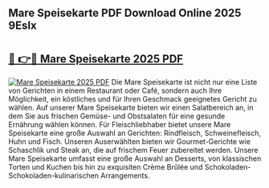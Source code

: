 ## Mare Speisekarte PDF Download Online 2025 9EsIx

# <h2><a href="http://gc8w14h.nevu.top/?p=Mare+Speisekarte">🔗 👉🔴 Mare Speisekarte 2025 PDF</a></h2>

[![Mare Speisekarte 2025 PDF](https://i.imgur.com/dBaPXMq.png)](http://gc8w14h.nevu.top/?p=Mare+Speisekarte)
Die Mare Speisekarte ist nicht nur eine Liste von Gerichten in einem Restaurant oder Café, sondern auch Ihre Möglichkeit, ein köstliches und für Ihren Geschmack geeignetes Gericht zu wählen. Auf unserer Mare Speisekarte bieten wir einen Salatbereich an, in dem Sie aus frischen Gemüse- und Obstsalaten für eine gesunde Ernährung wählen können. Für Fleischliebhaber bietet unsere Mare Speisekarte eine große Auswahl an Gerichten: Rindfleisch, Schweinefleisch, Huhn und Fisch. Unseren Auserwählten bieten wir Gourmet-Gerichte wie Schaschlik und Steak an, die auf frischem Feuer zubereitet werden. Unsere Mare Speisekarte umfasst eine große Auswahl an Desserts, von klassischen Torten und Kuchen bis hin zu exquisiten Crème Brûlée und Schokoladen-Schokoladen-kulinarischen Arrangements.
